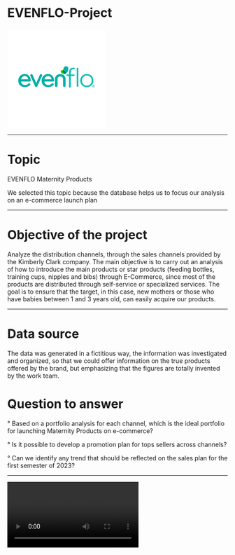# EVENFLO-Project

![image](https://github.com/RodrigoCR25/EVENFLO-project/blob/main/Brand_evenflo.png)
________________________________________________________________________________________________________________________________________________________________

# Topic

EVENFLO Maternity Products

We selected this topic because the database helps us to focus our analysis on an e-commerce launch plan
________________________________________________________________________________________________________________________________________________________________

# Objective of the project

Analyze the distribution channels, through the sales channels provided by the Kimberly Clark company. The main objective is to carry out an analysis of how to introduce the main products or star products (feeding bottles, training cups, nipples and bibs) through E-Commerce, since most of the products are distributed through self-service or specialized services. The goal is to ensure that the target, in this case, new mothers or those who have babies between 1 and 3 years old, can easily acquire our products.
________________________________________________________________________________________________________________________________________________________________

# Data source

The data was generated in a fictitious way, the information was investigated and organized, so that we could offer information on the true products offered by the brand, but emphasizing that the figures are totally invented by the work team.

# Question to answer

° Based on a portfolio analysis for each channel, which is the ideal portfolio for launching Maternity Products on e-commerce?

° Is it possible to develop a promotion plan for tops sellers across channels?

° Can we identify any trend that should be reflected on the sales plan for the first semester of 2023?

_____________________________________________________________________________________________________________________________________________________________

![gif](https://github.com/RodrigoCR25/EVENFLO-project/blob/main/gif_evenflo.mp4)



